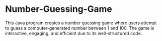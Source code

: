 # Number-Guessing-Game
This Java program creates a number guessing game where users attempt to guess a computer-generated number between 1 and 100. The game is interactive, engaging, and efficient due to its well-structured code. 
